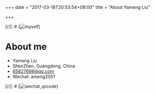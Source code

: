 +++
date = "2017-03-18T20:53:54+08:00"
title = "About Yameng Liu"

+++

[//]: # (![myself](http://olz1di9xf.bkt.clouddn.com/jimmy.jpg))

# About me

- Yameng Liu
- ShenZhen, Guangdong, China
- 65827698@qq.com
- Wechat: ameng2001

[//]: # (![wechat_qrcode](http://olz1di9xf.bkt.clouddn.com/wechat-qrcode-20170627.jpg))
